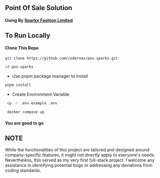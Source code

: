 <!--
  Title: Point of sale solution
  Description: A point of sale solutions application

Keywords: React, Typescipt, Express, Point Of Sale, POS
  Author: codernex
  -->

## Point Of Sale Solution

#### Using By [Sparkx Fashion Limited](https://www.facebook.com/sparkxlifestyle/)

## To Run Locally

#### Clone This Repo

```bash
git clone https://github.com/codernex/pos-sparkx.git

cd pos-sparkx

```

- Use pnpm package manager to install

```bash
pnpm install
```

- Create Environment Variable

```bash
 cp -r .env.example .env

 docker compose up
```

#### You are good to go

## NOTE

While the functionalities of this project are tailored and designed around company-specific features, it might not directly apply to everyone's needs. Nevertheless, this served as my very first full-stack project. I welcome any assistance in identifying potential bugs or addressing any deviations from coding standards.
